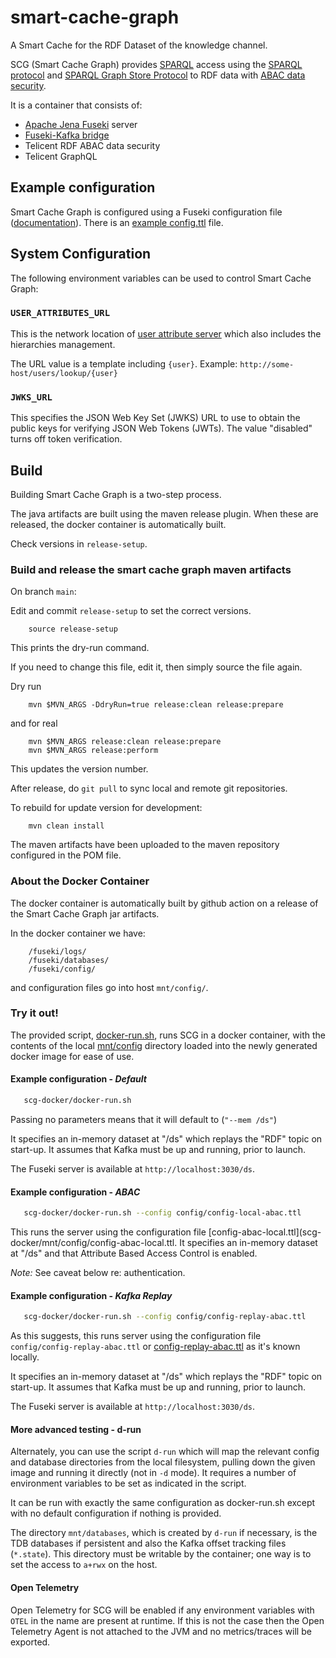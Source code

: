 # smart-cache-graph

A Smart Cache for the RDF Dataset of the knowledge channel.

SCG (Smart Cache Graph) provides
[SPARQL](https://www.w3.org/TR/sparql-overview/) access using the
[SPARQL protocol](https://www.w3.org/TR/sparql-protocol/)
and [SPARQL Graph Store
Protocol](https://www.w3.org/TR/sparql-graph-store-protocol/)
to RDF data with [ABAC data security](https://github.com/Telicent-oss/rdf-abac/blob/main/docs/abac.md).

It is a container that consists of:

- [Apache Jena Fuseki](https://jena.apache.org/documentation/fuseki2/fuseki-main.html) server
- [Fuseki-Kafka bridge](https://github.com/telicent-oss/jena-fuseki-kafka)
- Telicent RDF ABAC data security
- Telicent GraphQL

## Example configuration

Smart Cache Graph is configured using a Fuseki configuration file
([documentation](docs/configuration-smart-cache-graph.md)). 
There is an [example config.ttl](docs/config.ttl) file.

## System Configuration

The following environment variables can be used to control Smart Cache Graph:

### `USER_ATTRIBUTES_URL`

This is the network location of
[user attribute server](https://github.com/telicent-oss/telicent-access)
which also includes the hierarchies management.

The URL value is a template including `{user}`. Example: `http://some-host/users/lookup/{user}`

### `JWKS_URL`

This specifies the JSON Web Key Set (JWKS) URL to use to obtain
the public keys for verifying JSON Web Tokens (JWTs). The value "disabled"
turns off token verification.

## Build

Building Smart Cache Graph is a two-step process.

The java artifacts are built using the maven release plugin. When these are
released, the docker container is automatically built.

Check versions in `release-setup`.

### Build and release the smart cache graph maven artifacts

On branch `main`:

Edit and commit `release-setup` to set the correct versions.

```
    source release-setup
```

This prints the dry-run command.

If you need to change this file, edit it, then simply source the file again.

Dry run

```
    mvn $MVN_ARGS -DdryRun=true release:clean release:prepare
```

and for real

```
    mvn $MVN_ARGS release:clean release:prepare
    mvn $MVN_ARGS release:perform
```

This updates the version number.

After release, do `git pull` to sync local and remote git repositories.

To rebuild for update version for development:

```
    mvn clean install
```

The maven artifacts have been uploaded to the maven repository
configured in the POM file.

### About the Docker Container

The docker container is automatically built by github action on a release of the
Smart Cache Graph jar artifacts.

In the docker container we have:

```
    /fuseki/logs/
    /fuseki/databases/
    /fuseki/config/
```

and configuration files go into host `mnt/config/`.

### Try it out! 
The provided script, [docker-run.sh](scg-docker/docker-run.sh), runs SCG in a docker container, with the contents of the local 
[mnt/config](scg-docker/mnt/config) directory loaded into the newly generated docker image for ease of use. 

#### Example configuration - *Default*
```bash
   scg-docker/docker-run.sh
```
Passing no parameters means that it will default to (`"--mem /ds"`)

It specifies an in-memory dataset at "/ds" which replays the "RDF" topic on start-up.
It assumes that Kafka must be up and running, prior to launch.

The Fuseki server is available at `http://localhost:3030/ds`.

#### Example configuration - *ABAC*
```bash
   scg-docker/docker-run.sh --config config/config-local-abac.ttl
```
This runs the server using the configuration file [config-abac-local.ttl](scg-docker/mnt/config/config-abac-local.ttl.
It specifies an in-memory dataset at "/ds" and that Attribute Based Access Control is enabled.

*Note:* See caveat below re: authentication.


#### Example configuration - *Kafka Replay* 
```bash
   scg-docker/docker-run.sh --config config/config-replay-abac.ttl
```
As this suggests, this runs server using the configuration file `config/config-replay-abac.ttl` 
or [config-replay-abac.ttl](scg-docker/mnt/config/config-replay-abac.ttl) as it's known locally. 

It specifies an in-memory dataset at "/ds" which replays the "RDF" topic on start-up.
It assumes that Kafka must be up and running, prior to launch.

The Fuseki server is available at `http://localhost:3030/ds`.


#### More advanced testing - d-run
Alternately, you can use the script `d-run` which will map the relevant config 
and database directories from the local filesystem, pulling down the given image 
and running it directly (not in `-d` mode). It requires a number of environment 
variables to be set as indicated in the script.   

It can be run with exactly the same configuration as docker-run.sh except with 
no default configuration if nothing is provided.

The directory `mnt/databases`, which is created by `d-run` if necessary, is the
TDB databases if persistent and also the Kafka offset tracking files
(`*.state`). This directory must be writable by the container; one way is to set the
access to `a+rwx` on the host.

#### Open Telemetry
Open Telemetry for SCG will be enabled if any environment variables with `OTEL` in the
name are present at runtime.  If this is not the case then the Open Telemetry Agent is
not attached to the JVM and no metrics/traces will be exported.
